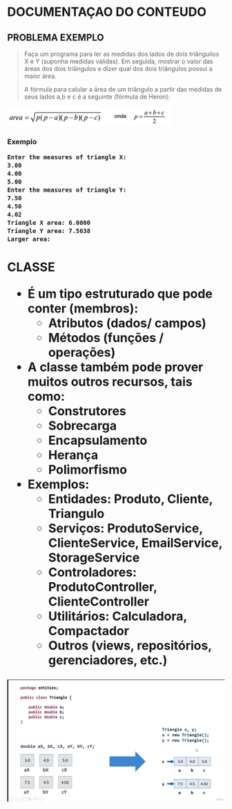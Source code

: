 <h1>DOCUMENTAÇAO DO CONTEUDO</h1>

## PROBLEMA EXEMPLO

> Faça um programa para ler as medidas dos lados de dois triânguilos X e Y (suponha medidas válidas). Em seguida, mostrar o valor das áreas dos dois triângulos e dizer qual dos dois triângulos possui a maior área.
>
> A fórmula para calular a área de um triângulo a partir das medidas de seus lados a,b e c é a seguinte (fórmula de Heron):

![1688649617063](image/doc/1688649617063.png)

<h3>Exemplo

```
Enter the measures of triangle X:
3.00
4.00
5.00
Enter the measures of triangle Y:
7.50
4.50
4.02
Triangle X area: 6.0000
Triangle Y area: 7.5638
Larger area:
```

<h1>CLASSE

* É um tipo estruturado que pode conter (membros):
  * Atributos (dados/ campos)
  * Métodos (funções / operações)
* A classe também pode prover muitos outros recursos, tais como:
  * Construtores
  * Sobrecarga
  * Encapsulamento
  * Herança
  * Polimorfismo
* Exemplos:
  * Entidades: Produto, Cliente, Triangulo
  * Serviços: ProdutoService, ClienteService, EmailService, StorageService
  * Controladores: ProdutoController, ClienteController
  * Utilitários: Calculadora, Compactador
  * Outros (views, repositórios, gerenciadores, etc.)

![1688652289252](image/doc/1688652289252.png)
